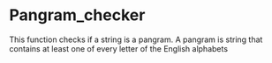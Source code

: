 # Pangram_checker
This function checks if a string is a pangram. A pangram is string that contains at least one of every letter of the English alphabets
